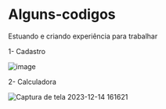 # Alguns-codigos
Estuando e criando experiência para trabalhar


1- Cadastro 

![image](https://github.com/ThiagoCalado/Alguns-codigos/assets/115361544/ea9e3aaa-1655-4467-84e4-48fda683f7d7)


2- Calculadora

![Captura de tela 2023-12-14 161621](https://github.com/ThiagoCalado/Alguns-codigos/assets/115361544/d5432a9f-0e10-4f4e-8319-d6b45696165f)
